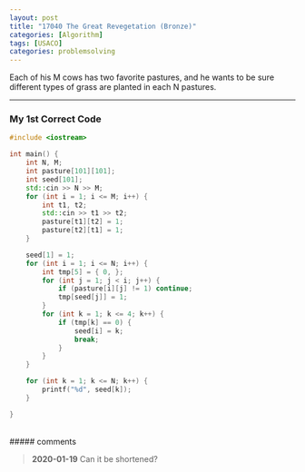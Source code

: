 ```yaml
---
layout: post
title: "17040 The Great Revegetation (Bronze)"
categories: [Algorithm]
tags: [USACO]
categories: problemsolving
---
```

Each of his M cows has two favorite pastures, and he wants to be sure different types of grass are planted in each N pastures.

---

### My 1st Correct Code


```c++
#include <iostream>

int main() {
	int N, M;
	int pasture[101][101];
	int seed[101];
	std::cin >> N >> M;
	for (int i = 1; i <= M; i++) {
		int t1, t2;
		std::cin >> t1 >> t2;
		pasture[t1][t2] = 1;
		pasture[t2][t1] = 1;
	}

	seed[1] = 1;
	for (int i = 1; i <= N; i++) {
		int tmp[5] = { 0, };
		for (int j = 1; j < i; j++) {
			if (pasture[i][j] != 1) continue;
			tmp[seed[j]] = 1;
		}
		for (int k = 1; k <= 4; k++) {
			if (tmp[k] == 0) {
				seed[i] = k;
				break;
			}
		}
	}

	for (int k = 1; k <= N; k++) {
		printf("%d", seed[k]);
	}

}
```

<br>
##### comments

> **2020-01-19**   Can it be shortened?
